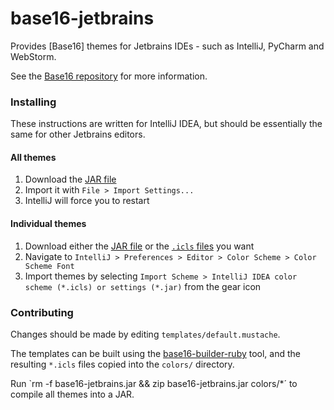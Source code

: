 base16-jetbrains
===========

Provides [Base16] themes for Jetbrains IDEs - such as IntelliJ, PyCharm and WebStorm.

See the [Base16 repository](https://github.com/chriskempson/base16) for more information.

### Installing

These instructions are written for IntelliJ IDEA, but should be essentially the same for other Jetbrains editors.

#### All themes

1. Download the [JAR file](https://github.com/adilosa/base16-jetbrains/raw/master/Base16Jetbrains.jar)
2. Import it with `File > Import Settings...`
3. IntelliJ will force you to restart

#### Individual themes

1. Download either the [JAR file](https://github.com/adilosa/base16-jetbrains/raw/master/Base16Idea.jar) or the [`.icls` files](https://github.com/adilosa/base16-jetbrains/tree/master/colors) you want
2. Navigate to `IntelliJ > Preferences > Editor > Color Scheme > Color Scheme Font`
3. Import themes by selecting `Import Scheme > IntelliJ IDEA color scheme (*.icls) or settings (*.jar)` from the gear icon

### Contributing

Changes should be made by editing `templates/default.mustache`.

The templates can be built using the [base16-builder-ruby](https://github.com/obahareth/base16-builder-ruby) tool, and the resulting `*.icls` files copied into the `colors/` directory.

Run `rm -f base16-jetbrains.jar && zip base16-jetbrains.jar colors/*´ to compile all themes into a JAR.
